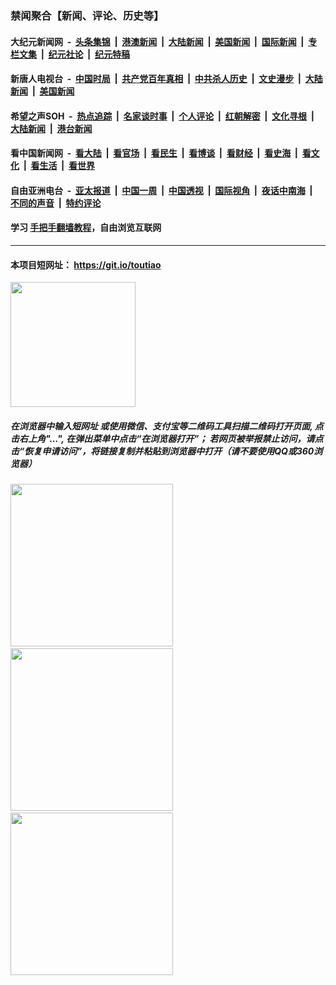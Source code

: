 ### 禁闻聚合【新闻、评论、历史等】

#### 大纪元新闻网 &nbsp;-&nbsp; [头条集锦](indexes/E头条集锦.md?t=02060144) &nbsp;|&nbsp; [港澳新闻](indexes/E港澳新闻.md?t=02060144)  &nbsp;|&nbsp; [大陆新闻](indexes/E大陆新闻.md?t=02060144) &nbsp;|&nbsp; [美国新闻](indexes/E美国新闻.md?t=02060144) &nbsp;|&nbsp; [国际新闻](indexes/E国际新闻.md?t=02060144) &nbsp;|&nbsp; [专栏文集](indexes/E专栏文集.md?t=02060144) &nbsp;|&nbsp; [纪元社论](indexes/E纪元社论.md?t=02060144) &nbsp;|&nbsp; [纪元特稿](indexes/E纪元特稿.md?t=02060144) 

#### 新唐人电视台 &nbsp;-&nbsp; [中国时局](indexes/N中国时局.md?t=02060144) &nbsp;|&nbsp; [共产党百年真相](indexes/N共产党百年真相.md?t=02060144) &nbsp;|&nbsp; [中共杀人历史](indexes/N中共杀人历史.md?t=02060144) &nbsp;|&nbsp; [文史漫步](indexes/N文史漫步.md?t=02060144) &nbsp;|&nbsp; [大陆新闻](indexes/N大陆新闻.md?t=02060144) &nbsp;|&nbsp; [美国新闻](indexes/N美国新闻.md?t=02060144)

#### 希望之声SOH &nbsp;-&nbsp; [热点追踪](indexes/H热点追踪.md?t=02060144) &nbsp;|&nbsp; [名家谈时事](indexes/H名家谈时事.md?t=02060144) &nbsp;|&nbsp; [个人评论](indexes/H个人评论.md?t=02060144)  &nbsp;|&nbsp; [红朝解密](indexes/H红朝解密.md?t=02060144) &nbsp;|&nbsp; [文化寻根](indexes/H文化寻根.md?t=02060144) &nbsp;|&nbsp; [大陆新闻](indexes/H大陆新闻.md?t=02060144) &nbsp;|&nbsp; [港台新闻](indexes/H港台新闻.md?t=02060144)

#### 看中国新闻网 &nbsp;-&nbsp; [看大陆](indexes/S看大陆.md?t=02060144) &nbsp;|&nbsp; [看官场](indexes/S看官场.md?t=02060144) &nbsp;|&nbsp; [看民生](indexes/S看民生.md?t=02060144)  &nbsp;|&nbsp; [看博谈](indexes/S看博谈.md?t=02060144) &nbsp;|&nbsp; [看财经](indexes/S看财经.md?t=02060144) &nbsp;|&nbsp; [看史海](indexes/S看史海.md?t=02060144) &nbsp;|&nbsp; [看文化](indexes/S看文化.md?t=02060144) &nbsp;|&nbsp; [看生活](indexes/S看生活.md?t=02060144) &nbsp;|&nbsp; [看世界](indexes/S看世界.md?t=02060144)

#### 自由亚洲电台 &nbsp;-&nbsp; [亚太报道](indexes/R亚太报道.md?t=02060144) &nbsp;|&nbsp; [中国一周](indexes/R中国一周.md?t=02060144) &nbsp;|&nbsp; [中国透视](indexes/R中国透视.md?t=02060144)  &nbsp;|&nbsp; [国际视角](indexes/R国际视角.md?t=02060144) &nbsp;|&nbsp; [夜话中南海](indexes/R夜话中南海.md?t=02060144) &nbsp;|&nbsp; [不同的声音](indexes/R不同的声音.md?t=02060144) &nbsp;|&nbsp; [特约评论](indexes/R特约评论.md?t=02060144)

#### 学习 [手把手翻墙教程](https://github.com/gfw-breaker/guides/wiki)，自由浏览互联网

----

#### 本项目短网址： https://git.io/toutiao
<img src="https://raw.githubusercontent.com/gfw-breaker/banned-news/master/scripts/img/qr.png" width="200px"/>  

##### 在浏览器中输入短网址 或使用微信、支付宝等二维码工具扫描二维码打开页面, 点击右上角"...", 在弹出菜单中点击“在浏览器打开”； 若网页被举报禁止访问，请点击“恢复申请访问”，将链接复制并粘贴到浏览器中打开（请不要使用QQ或360浏览器）

<img src="https://raw.githubusercontent.com/gfw-breaker/banned-news/master/scripts/img/1.png" width="260px"/> &nbsp; <img src="https://raw.githubusercontent.com/gfw-breaker/banned-news/master/scripts/img/2.png" width="260px"/> &nbsp; <img src="https://raw.githubusercontent.com/gfw-breaker/banned-news/master/scripts/img/3.png" width="260px"/>
